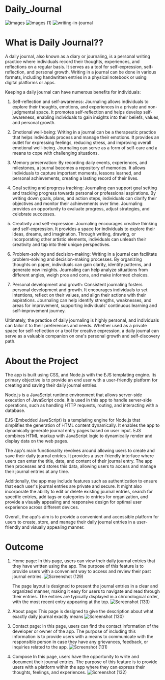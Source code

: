 # Daily_Journal
![images](https://github.com/HariniMaruthasalam/Daily_Journal/assets/114240304/872dd5e6-0965-488e-ad49-45956198d95d)
![images (1)](https://github.com/HariniMaruthasalam/Daily_Journal/assets/114240304/1f3b90f3-78a1-4fc4-ac64-76d9fa6fbab7)
![writing-in-journal](https://github.com/HariniMaruthasalam/Daily_Journal/assets/114240304/48b43ab0-7fca-4fd0-879b-9d81ead4c253)

# What is Daily Journal??
A daily journal, also known as a diary or journaling, is a personal writing practice where individuals record their thoughts, experiences, and reflections on a regular basis. It serves as a tool for self-expression, self-reflection, and personal growth. Writing in a journal can be done in various formats, including handwritten entries in a physical notebook or using digital platforms or apps.

Keeping a daily journal can have numerous benefits for individuals:

1. Self-reflection and self-awareness: Journaling allows individuals to explore their thoughts, emotions, and experiences in a private and non-judgmental space. It promotes self-reflection and helps develop self-awareness, enabling individuals to gain insights into their beliefs, values, and personal growth.

2. Emotional well-being: Writing in a journal can be a therapeutic practice that helps individuals process and manage their emotions. It provides an outlet for expressing feelings, reducing stress, and improving overall emotional well-being. Journaling can serve as a form of self-care and a means to cope with challenging situations.

3. Memory preservation: By recording daily events, experiences, and milestones, a journal becomes a repository of memories. It allows individuals to capture important moments, lessons learned, and personal achievements, creating a lasting record of their lives.

4. Goal setting and progress tracking: Journaling can support goal setting and tracking progress towards personal or professional aspirations. By writing down goals, plans, and action steps, individuals can clarify their objectives and monitor their achievements over time. Journaling provides an opportunity to evaluate progress, adjust strategies, and celebrate successes.

5. Creativity and self-expression: Journaling encourages creative thinking and self-expression. It provides a space for individuals to explore their ideas, dreams, and imagination. Through writing, drawing, or incorporating other artistic elements, individuals can unleash their creativity and tap into their unique perspectives.

6. Problem-solving and decision-making: Writing in a journal can facilitate problem-solving and decision-making processes. By organizing thoughts on paper, individuals can gain clarity, identify patterns, and generate new insights. Journaling can help analyze situations from different angles, weigh pros and cons, and make informed choices.

7. Personal development and growth: Consistent journaling fosters personal development and growth. It encourages individuals to set intentions, reflect on their values, and align their actions with their aspirations. Journaling can help identify strengths, weaknesses, and areas for improvement, supporting individuals' continuous learning and self-improvement journey.

Ultimately, the practice of daily journaling is highly personal, and individuals can tailor it to their preferences and needs. Whether used as a private space for self-reflection or a tool for creative expression, a daily journal can serve as a valuable companion on one's personal growth and self-discovery path.

# About the Project

The app is built using CSS, and Node.js with the EJS templating engine. Its primary objective is to provide an end user with a user-friendly platform for creating and saving their daily journal entries.

Node.js is a JavaScript runtime environment that allows server-side execution of JavaScript code. It is used in this app to handle server-side operations, such as handling HTTP requests, routing, and interacting with a database.

EJS (Embedded JavaScript) is a templating engine for Node.js that simplifies the generation of HTML content dynamically. It enables the app to dynamically generate journal entry pages based on user input. EJS combines HTML markup with JavaScript logic to dynamically render and display data on the web pages.

The app's main functionality revolves around allowing users to create and save their daily journal entries. It provides a user-friendly interface where users can enter the title, date, and content of their journal entry. The app then processes and stores this data, allowing users to access and manage their journal entries at any time.

Additionally, the app may include features such as authentication to ensure that each user's journal entries are private and secure. It might also incorporate the ability to edit or delete existing journal entries, search for specific entries, add tags or categories to entries for organization, and provide a visually appealing and responsive design for optimal user experience across different devices.

Overall, the app's aim is to provide a convenient and accessible platform for users to create, store, and manage their daily journal entries in a user-friendly and visually appealing manner.

# Outcome
1. Home page:
    In this page, users can view their daily journal entries that they have written using the app. The purpose of this feature is to provide users with a convenient way to access and review their past journal entries.
![Screenshot (129)](https://github.com/HariniMaruthasalam/Daily_Journal/assets/114240304/1bcc230f-4adc-4c66-a3b5-a40e97e18a49)

   The page layout is designed to present the journal entries in a clear and organized manner, making it easy for users to navigate and read through their entries. The entries are typically displayed in a chronological order, with the most recent entry appearing at the top.
 ![Screenshot (133)](https://github.com/HariniMaruthasalam/Daily_Journal/assets/114240304/5fb9bc21-1945-4800-b870-a7889f49549e)

2. About page:
   This page is designed to give the description about what exactly daily journal exactly means
![Screenshot (130)](https://github.com/HariniMaruthasalam/Daily_Journal/assets/114240304/714c16e1-7c10-4c79-bd88-8f210e045fbf)

3. Contact page:
    In this page, users can find the contact information of the developer or owner of the app. The purpose of including this information is to provide users with a means to communicate with the responsible person in case they have any grievances, feedback, or inquiries related to the app.
![Screenshot (131)](https://github.com/HariniMaruthasalam/Daily_Journal/assets/114240304/61c2e454-9ca0-4970-9a5e-2c7127764d37)

4. Compose
   In this page, users have the opportunity to write and document their journal entries. The purpose of this feature is to provide users with a platform within the app where they can express their thoughts, feelings, and experiences.
![Screenshot (132)](https://github.com/HariniMaruthasalam/Daily_Journal/assets/114240304/8a7ba873-da6f-4915-b6d6-3767d1e13640)
